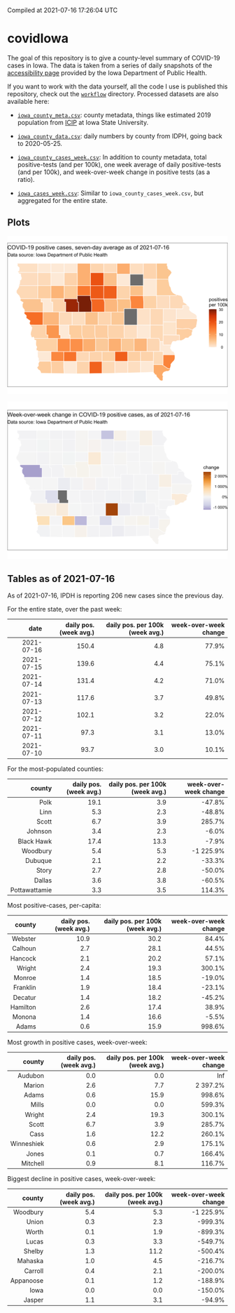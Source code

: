Compiled at 2021-07-16 17:26:04 UTC

<!-- README.md is generated from README.Rmd. Please edit that file -->

# covidIowa

<!-- badges: start -->

<!-- badges: end -->

The goal of this repository is to give a county-level summary of
COVID-19 cases in Iowa. The data is taken from a series of daily
snapshots of the [accessibility
page](https://coronavirus.iowa.gov/pages/access) provided by the Iowa
Department of Public Health.

If you want to work with the data yourself, all the code I use is
published this repository, check out the [`workflow`](workflow)
directory. Processed datasets are also available here:

  - [`iowa_county_meta.csv`](https://raw.githubusercontent.com/ijlyttle/covidIowa/master/workflow/data/99-publish/iowa_county_meta.csv):
    county metadata, things like estimated 2019 population from
    [ICIP](https://www.icip.iastate.edu/tables/population/counties-estimates)
    at Iowa State University.

  - [`iowa_county_data.csv`](https://raw.githubusercontent.com/ijlyttle/covidIowa/master/workflow/data/99-publish/iowa_county_data.csv):
    daily numbers by county from IDPH, going back to 2020-05-25.

  - [`iowa_county_cases_week.csv`](https://raw.githubusercontent.com/ijlyttle/covidIowa/master/workflow/data/99-publish/iowa_county_data.csv):
    In addition to county metadata, total positive-tests (and per 100k),
    one week average of daily positive-tests (and per 100k), and
    week-over-week change in positive tests (as a ratio).

  - [`iowa_cases_week.csv`](https://raw.githubusercontent.com/ijlyttle/covidIowa/master/workflow/data/99-publish/iowa_cases_week.csv):
    Similar to `iowa_county_cases_week.csv`, but aggregated for the
    entire state.

## Plots

![](workflow/data/99-publish/iowa_cases.png)

![](workflow/data/99-publish/iowa_change.png)

## Tables as of 2021-07-16

As of 2021-07-16, IPDH is reporting 206 new cases since the previous
day.

For the entire state, over the past week:

|       date | daily pos. (week avg.) | daily pos. per 100k (week avg.) | week-over-week change |
| ---------: | ---------------------: | ------------------------------: | --------------------: |
| 2021-07-16 |                  150.4 |                             4.8 |                 77.9% |
| 2021-07-15 |                  139.6 |                             4.4 |                 75.1% |
| 2021-07-14 |                  131.4 |                             4.2 |                 71.0% |
| 2021-07-13 |                  117.6 |                             3.7 |                 49.8% |
| 2021-07-12 |                  102.1 |                             3.2 |                 22.0% |
| 2021-07-11 |                   97.3 |                             3.1 |                 13.0% |
| 2021-07-10 |                   93.7 |                             3.0 |                 10.1% |

For the most-populated counties:

|        county | daily pos. (week avg.) | daily pos. per 100k (week avg.) | week-over-week change |
| ------------: | ---------------------: | ------------------------------: | --------------------: |
|          Polk |                   19.1 |                             3.9 |               \-47.8% |
|          Linn |                    5.3 |                             2.3 |               \-48.8% |
|         Scott |                    6.7 |                             3.9 |                285.7% |
|       Johnson |                    3.4 |                             2.3 |                \-6.0% |
|    Black Hawk |                   17.4 |                            13.3 |                \-7.9% |
|      Woodbury |                    5.4 |                             5.3 |            \-1 225.9% |
|       Dubuque |                    2.1 |                             2.2 |               \-33.3% |
|         Story |                    2.7 |                             2.8 |               \-50.0% |
|        Dallas |                    3.6 |                             3.8 |               \-60.5% |
| Pottawattamie |                    3.3 |                             3.5 |                114.3% |

Most positive-cases, per-capita:

|   county | daily pos. (week avg.) | daily pos. per 100k (week avg.) | week-over-week change |
| -------: | ---------------------: | ------------------------------: | --------------------: |
|  Webster |                   10.9 |                            30.2 |                 84.4% |
|  Calhoun |                    2.7 |                            28.1 |                 44.5% |
|  Hancock |                    2.1 |                            20.2 |                 57.1% |
|   Wright |                    2.4 |                            19.3 |                300.1% |
|   Monroe |                    1.4 |                            18.5 |               \-19.0% |
| Franklin |                    1.9 |                            18.4 |               \-23.1% |
|  Decatur |                    1.4 |                            18.2 |               \-45.2% |
| Hamilton |                    2.6 |                            17.4 |                 38.9% |
|   Monona |                    1.4 |                            16.6 |                \-5.5% |
|    Adams |                    0.6 |                            15.9 |                998.6% |

Most growth in positive cases, week-over-week:

|     county | daily pos. (week avg.) | daily pos. per 100k (week avg.) | week-over-week change |
| ---------: | ---------------------: | ------------------------------: | --------------------: |
|    Audubon |                    0.0 |                             0.0 |                   Inf |
|     Marion |                    2.6 |                             7.7 |              2 397.2% |
|      Adams |                    0.6 |                            15.9 |                998.6% |
|      Mills |                    0.0 |                             0.0 |                599.3% |
|     Wright |                    2.4 |                            19.3 |                300.1% |
|      Scott |                    6.7 |                             3.9 |                285.7% |
|       Cass |                    1.6 |                            12.2 |                260.1% |
| Winneshiek |                    0.6 |                             2.9 |                175.1% |
|      Jones |                    0.1 |                             0.7 |                166.4% |
|   Mitchell |                    0.9 |                             8.1 |                116.7% |

Biggest decline in positive cases, week-over-week:

|    county | daily pos. (week avg.) | daily pos. per 100k (week avg.) | week-over-week change |
| --------: | ---------------------: | ------------------------------: | --------------------: |
|  Woodbury |                    5.4 |                             5.3 |            \-1 225.9% |
|     Union |                    0.3 |                             2.3 |              \-999.3% |
|     Worth |                    0.1 |                             1.9 |              \-899.3% |
|     Lucas |                    0.3 |                             3.3 |              \-549.7% |
|    Shelby |                    1.3 |                            11.2 |              \-500.4% |
|   Mahaska |                    1.0 |                             4.5 |              \-216.7% |
|   Carroll |                    0.4 |                             2.1 |              \-200.0% |
| Appanoose |                    0.1 |                             1.2 |              \-188.9% |
|      Iowa |                    0.0 |                             0.0 |              \-150.0% |
|    Jasper |                    1.1 |                             3.1 |               \-94.9% |
